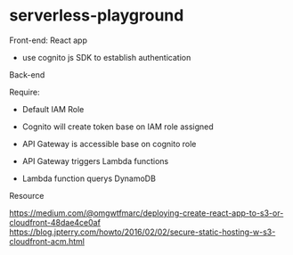 # serverless-playground

Front-end: React app

- use cognito js SDK to establish authentication

Back-end

Require:
- Default IAM Role

- Cognito will create token base on IAM role assigned
- API Gateway is accessible base on cognito role
- API Gateway triggers Lambda functions
- Lambda function querys DynamoDB


Resource

https://medium.com/@omgwtfmarc/deploying-create-react-app-to-s3-or-cloudfront-48dae4ce0af
https://blog.jpterry.com/howto/2016/02/02/secure-static-hosting-w-s3-cloudfront-acm.html
